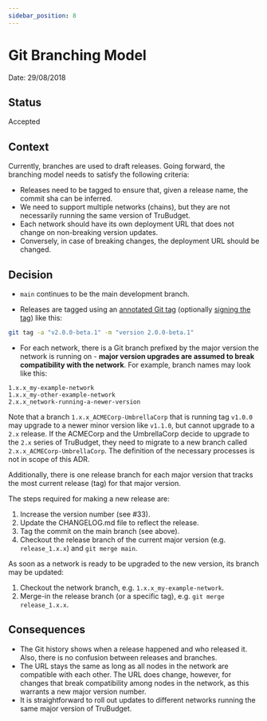 ```yaml
---
sidebar_position: 8
---
```


# Git Branching Model

Date: 29/08/2018

## Status

Accepted

## Context

Currently, branches are used to draft releases. Going forward, the branching model needs to satisfy the following criteria:

- Releases need to be tagged to ensure that, given a release name, the commit sha can be inferred.
- We need to support multiple networks (chains), but they are not necessarily running the same version of TruBudget.
- Each network should have its own deployment URL that does not change on non-breaking version updates.
- Conversely, in case of breaking changes, the deployment URL should be changed.

## Decision

- `main` continues to be the main development branch.

- Releases are tagged using an [annotated Git tag](https://git-scm.com/book/en/v2/Git-Basics-Tagging) (optionally [signing the tag](https://git-scm.com/book/en/v2/Git-Tools-Signing-Your-Work)) like this:

```bash
git tag -a "v2.0.0-beta.1" -m "version 2.0.0-beta.1"
```

- For each network, there is a Git branch prefixed by the major version the network is running on - **major version upgrades are assumed to break compatibility with the network**. For example, branch names may look like this:

```plain
1.x.x_my-example-network
1.x.x_my-other-example-network
2.x.x_network-running-a-newer-version
```

Note that a branch `1.x.x_ACMECorp-UmbrellaCorp` that is running tag `v1.0.0` may upgrade to a newer minor version like `v1.1.0`, but cannot upgrade to a `2.x` release. If the ACMECorp and the UmbrellaCorp decide to upgrade to the `2.x` series of TruBudget, they need to migrate to a new branch called `2.x.x_ACMECorp-UmbrellaCorp`. The definition of the necessary processes is not in scope of this ADR.

Additionally, there is one release branch for each major version that tracks the most current release (tag) for that major version.

The steps required for making a new release are:

1. Increase the version number (see #33).
1. Update the CHANGELOG.md file to reflect the release.
1. Tag the commit on the main branch (see above).
1. Checkout the release branch of the current major version (e.g. `release_1.x.x`) and `git merge main`.

As soon as a network is ready to be upgraded to the new version, its branch may be updated:

1. Checkout the network branch, e.g. `1.x.x_my-example-network`.
1. Merge-in the release branch (or a specific tag), e.g. `git merge release_1.x.x`.

## Consequences

- The Git history shows when a release happened and who released it. Also, there is no
  confusion between releases and branches.
- The URL stays the same as long as all nodes in the network are compatible with each other. The URL does change, however, for changes that break compatibility among nodes in the network, as this warrants a new major version number.
- It is straightforward to roll out updates to different networks running the same major version of TruBudget.
